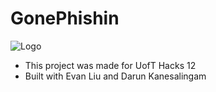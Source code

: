 # GonePhishin
![Logo](https://cdn.discordapp.com/attachments/1330271589752770690/1330371152509665340/Gone_Phishin.png?ex=678e64ef&is=678d136f&hm=f95e71bac9e445c81f61f38cdcb0fc828970c241c6224f83145f797855389c20&)

- This project was made for UofT Hacks 12
- Built with Evan Liu and Darun Kanesalingam
